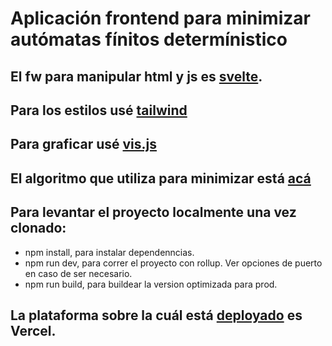 
# Aplicación frontend para minimizar autómatas fínitos determínistico

## El fw para manipular html y js es [svelte](https://svelte.dev/).
## Para los estilos usé [tailwind](https://tailwindcss.com/)
## Para graficar usé [vis.js](https://visjs.github.io/vis-network/docs/network/)
## El algoritmo que utiliza para minimizar está [acá](https://github.com/cap-diego/dfa-minimization-algorithm)


## Para levantar el proyecto localmente una vez clonado:
- npm install, para instalar dependenncias.
- npm run dev, para correr el proyecto con rollup. Ver opciones de puerto en caso de ser necesario.
- npm run build, para buildear la version optimizada para prod.

## La plataforma sobre la cuál está [deployado](dfa.diegobuceta.com) es Vercel.




